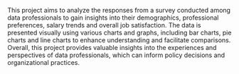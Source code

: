 This project aims to analyze the responses from a survey conducted among data professionals to gain insights into their demographics, professional preferences, salary trends and overall job satisfaction.
The data is presented visually using various charts and graphs, including bar charts, pie charts and line charts to enhance understanding and facilitate comparisons.
Overall, this project provides valuable insights into the experiences and perspectives of data professionals, which can inform policy decisions and organizational practices.
